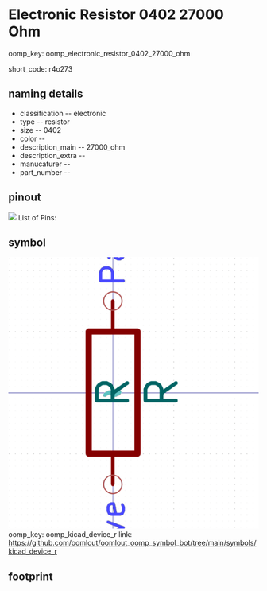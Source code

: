 # Electronic Resistor 0402 27000 Ohm
oomp_key: oomp_electronic_resistor_0402_27000_ohm  

short_code: r4o273
## naming details
* classification -- electronic
* type -- resistor
* size -- 0402
* color -- 
* description_main -- 27000_ohm
* description_extra -- 
* manucaturer -- 
* part_number -- 
## pinout
![](working_pinout_600.png)
List of Pins:

## symbol

![](symbol/0/working/working_600.png)  
oomp_key: oomp_kicad_device_r
link: https://github.com/oomlout/oomlout_oomp_symbol_bot/tree/main/symbols/kicad_device_r


## footprint
